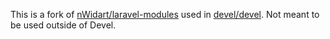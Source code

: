 This is a fork of [nWidart/laravel-modules](https://github.com/nWidart/laravel-modules) used in [devel/devel](https://github.com/laravel-devel/devel). Not meant to be used outside of Devel.